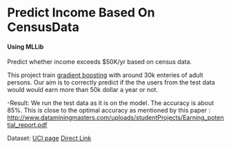 # Predict Income Based On CensusData
#### Using MLLib
Predict whether income exceeds $50K/yr based on census data.

This project train [gradient boosting](https://spark.apache.org/docs/1.2.1/mllib-ensembles.html#Gradient-Boosted-Trees-(GBTS)) with around 30k enteries of adult persons. Our aim is to correctly predict if the the users from the test data would would earn more than 50k dollar a year or not.

-Result: We run the test data as it is on the model. The accuracy is about 85%.  This is close to the optimal accuracy as mentioned by this paper : http://www.dataminingmasters.com/uploads/studentProjects/Earning_potential_report.pdf

Dataset: [UCI page](https://archive.ics.uci.edu/ml/datasets/Adult) [Direct Link](https://archive.ics.uci.edu/ml/machine-learning-databases/adult/)


